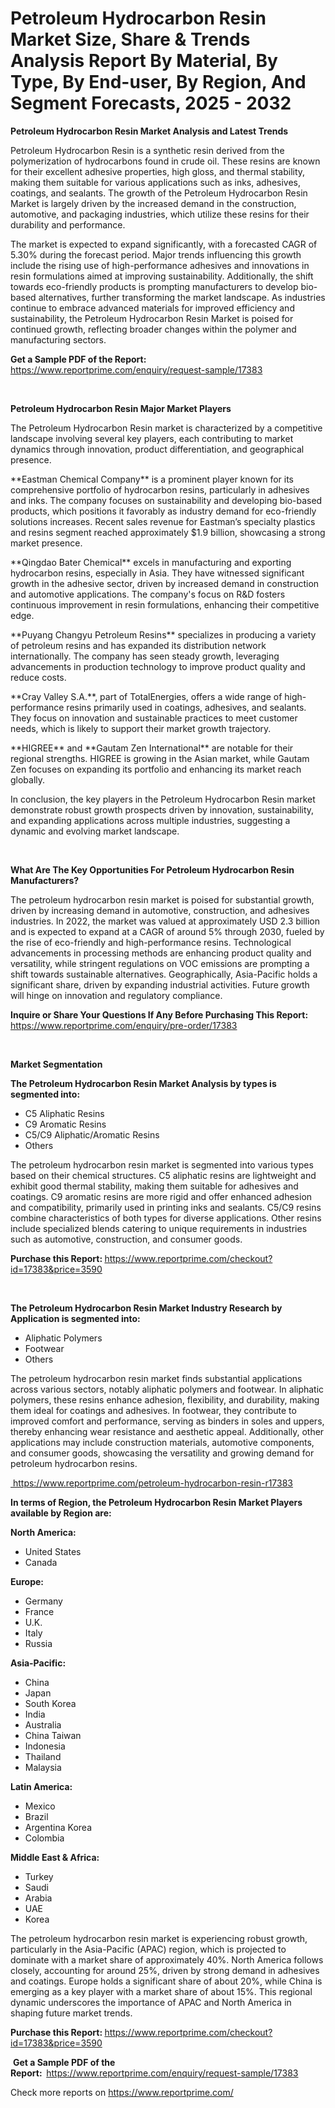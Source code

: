 <p><h1>Petroleum Hydrocarbon Resin Market Size, Share & Trends Analysis Report By Material, By Type, By End-user, By Region, And Segment Forecasts, 2025 - 2032</h1></p><p><strong>Petroleum Hydrocarbon Resin Market Analysis and Latest Trends</strong></p>
<p><p>Petroleum Hydrocarbon Resin is a synthetic resin derived from the polymerization of hydrocarbons found in crude oil. These resins are known for their excellent adhesive properties, high gloss, and thermal stability, making them suitable for various applications such as inks, adhesives, coatings, and sealants. The growth of the Petroleum Hydrocarbon Resin Market is largely driven by the increased demand in the construction, automotive, and packaging industries, which utilize these resins for their durability and performance.</p><p>The market is expected to expand significantly, with a forecasted CAGR of 5.30% during the forecast period. Major trends influencing this growth include the rising use of high-performance adhesives and innovations in resin formulations aimed at improving sustainability. Additionally, the shift towards eco-friendly products is prompting manufacturers to develop bio-based alternatives, further transforming the market landscape. As industries continue to embrace advanced materials for improved efficiency and sustainability, the Petroleum Hydrocarbon Resin Market is poised for continued growth, reflecting broader changes within the polymer and manufacturing sectors.</p></p>
<p><strong>Get a Sample PDF of the Report:&nbsp;</strong> <a href="https://www.reportprime.com/enquiry/request-sample/17383?utm_campaign=2948&utm_medium=2&utm_source=Github&utm_content=ia&utm_term=18032025&utm_id=petroleum-hydrocarbon-resin">https://www.reportprime.com/enquiry/request-sample/17383</a></p>
<p>&nbsp;</p>
<p><strong>Petroleum Hydrocarbon Resin Major Market Players</strong></p>
<p><p>The Petroleum Hydrocarbon Resin market is characterized by a competitive landscape involving several key players, each contributing to market dynamics through innovation, product differentiation, and geographical presence. </p><p>**Eastman Chemical Company** is a prominent player known for its comprehensive portfolio of hydrocarbon resins, particularly in adhesives and inks. The company focuses on sustainability and developing bio-based products, which positions it favorably as industry demand for eco-friendly solutions increases. Recent sales revenue for Eastman’s specialty plastics and resins segment reached approximately $1.9 billion, showcasing a strong market presence.</p><p>**Qingdao Bater Chemical** excels in manufacturing and exporting hydrocarbon resins, especially in Asia. They have witnessed significant growth in the adhesive sector, driven by increased demand in construction and automotive applications. The company's focus on R&D fosters continuous improvement in resin formulations, enhancing their competitive edge.</p><p>**Puyang Changyu Petroleum Resins** specializes in producing a variety of petroleum resins and has expanded its distribution network internationally. The company has seen steady growth, leveraging advancements in production technology to improve product quality and reduce costs.</p><p>**Cray Valley S.A.**, part of TotalEnergies, offers a wide range of high-performance resins primarily used in coatings, adhesives, and sealants. They focus on innovation and sustainable practices to meet customer needs, which is likely to support their market growth trajectory.</p><p>**HIGREE** and **Gautam Zen International** are notable for their regional strengths. HIGREE is growing in the Asian market, while Gautam Zen focuses on expanding its portfolio and enhancing its market reach globally.</p><p>In conclusion, the key players in the Petroleum Hydrocarbon Resin market demonstrate robust growth prospects driven by innovation, sustainability, and expanding applications across multiple industries, suggesting a dynamic and evolving market landscape.</p></p>
<p>&nbsp;</p>
<p><strong>What Are The Key Opportunities For Petroleum Hydrocarbon Resin Manufacturers?</strong></p>
<p><p>The petroleum hydrocarbon resin market is poised for substantial growth, driven by increasing demand in automotive, construction, and adhesives industries. In 2022, the market was valued at approximately USD 2.3 billion and is expected to expand at a CAGR of around 5% through 2030, fueled by the rise of eco-friendly and high-performance resins. Technological advancements in processing methods are enhancing product quality and versatility, while stringent regulations on VOC emissions are prompting a shift towards sustainable alternatives. Geographically, Asia-Pacific holds a significant share, driven by expanding industrial activities. Future growth will hinge on innovation and regulatory compliance.</p></p>
<p><strong>Inquire or Share Your Questions If Any Before Purchasing This Report:</strong> <a href="https://www.reportprime.com/enquiry/pre-order/17383?utm_campaign=2948&utm_medium=2&utm_source=Github&utm_content=ia&utm_term=18032025&utm_id=petroleum-hydrocarbon-resin">https://www.reportprime.com/enquiry/pre-order/17383</a></p>
<p>&nbsp;</p>
<p><strong>Market Segmentation</strong></p>
<p><strong>The Petroleum Hydrocarbon Resin Market Analysis by types is segmented into:</strong></p>
<p><ul><li>C5 Aliphatic Resins</li><li>C9 Aromatic Resins</li><li>C5/C9 Aliphatic/Aromatic Resins</li><li>Others</li></ul></p>
<p><p>The petroleum hydrocarbon resin market is segmented into various types based on their chemical structures. C5 aliphatic resins are lightweight and exhibit good thermal stability, making them suitable for adhesives and coatings. C9 aromatic resins are more rigid and offer enhanced adhesion and compatibility, primarily used in printing inks and sealants. C5/C9 resins combine characteristics of both types for diverse applications. Other resins include specialized blends catering to unique requirements in industries such as automotive, construction, and consumer goods.</p></p>
<p><strong>Purchase this Report:&nbsp;</strong><a href="https://www.reportprime.com/checkout?id=17383&price=3590&utm_campaign=2948&utm_medium=2&utm_source=Github&utm_content=ia&utm_term=18032025&utm_id=petroleum-hydrocarbon-resin">https://www.reportprime.com/checkout?id=17383&price=3590</a></p>
<p>&nbsp;</p>
<p><strong>The Petroleum Hydrocarbon Resin Market Industry Research by Application is segmented into:</strong></p>
<p><ul><li>Aliphatic Polymers</li><li>Footwear</li><li>Others</li></ul></p>
<p><p>The petroleum hydrocarbon resin market finds substantial applications across various sectors, notably aliphatic polymers and footwear. In aliphatic polymers, these resins enhance adhesion, flexibility, and durability, making them ideal for coatings and adhesives. In footwear, they contribute to improved comfort and performance, serving as binders in soles and uppers, thereby enhancing wear resistance and aesthetic appeal. Additionally, other applications may include construction materials, automotive components, and consumer goods, showcasing the versatility and growing demand for petroleum hydrocarbon resins.</p></p>
<p><a href="https://www.reportprime.com/petroleum-hydrocarbon-resin-r17383?utm_campaign=2948&utm_medium=2&utm_source=Github&utm_content=ia&utm_term=18032025&utm_id=petroleum-hydrocarbon-resin">&nbsp;https://www.reportprime.com/petroleum-hydrocarbon-resin-r17383</a></p>
<p><strong>In terms of Region, the Petroleum Hydrocarbon Resin Market Players available by Region are:</strong></p>
<p>
    <p> <strong> North America: </strong>
        <ul>
            <li>United States</li>
            <li>Canada</li>
        </ul>
        </p> 
    <p> <strong> Europe: </strong>
        <ul>
            <li>Germany</li>
            <li>France</li>
            <li>U.K.</li>
            <li>Italy</li>
            <li>Russia</li>
        </ul>
        </p> 
    <p> <strong> Asia-Pacific: </strong>
        <ul>
            <li>China</li>
            <li>Japan</li>
            <li>South Korea</li>
            <li>India</li>
            <li>Australia</li>
            <li>China Taiwan</li>
            <li>Indonesia</li>
            <li>Thailand</li>
            <li>Malaysia</li>
        </ul>
        </p> 
    <p> <strong> Latin America: </strong>
        <ul>
            <li>Mexico</li>
            <li>Brazil</li>
            <li>Argentina Korea</li>
            <li>Colombia</li>
        </ul>
        </p> 
    <p> <strong> Middle East & Africa: </strong>
        <ul>
            <li>Turkey</li>
            <li>Saudi</li>
            <li>Arabia</li>
            <li>UAE</li>
            <li>Korea</li>
        </ul>
    </p>
    </p>
<p><p>The petroleum hydrocarbon resin market is experiencing robust growth, particularly in the Asia-Pacific (APAC) region, which is projected to dominate with a market share of approximately 40%. North America follows closely, accounting for around 25%, driven by strong demand in adhesives and coatings. Europe holds a significant share of about 20%, while China is emerging as a key player with a market share of about 15%. This regional dynamic underscores the importance of APAC and North America in shaping future market trends.</p></p>
<p><strong>Purchase this Report: </strong><a href="https://www.reportprime.com/checkout?id=17383&price=3590&utm_campaign=2948&utm_medium=2&utm_source=Github&utm_content=ia&utm_term=18032025&utm_id=petroleum-hydrocarbon-resin">https://www.reportprime.com/checkout?id=17383&price=3590</a></p>
<p>&nbsp;<strong>Get a Sample PDF of the Report:&nbsp;&nbsp;</strong><a href="https://www.reportprime.com/enquiry/request-sample/17383?utm_campaign=2948&utm_medium=2&utm_source=Github&utm_content=ia&utm_term=18032025&utm_id=petroleum-hydrocarbon-resin">https://www.reportprime.com/enquiry/request-sample/17383</a></p>
<p><strong></strong></p>
<p>Check more reports on <a href="https://www.reportprime.com/?utm_campaign=2948&utm_medium=2&utm_source=Github&utm_content=ia&utm_term=18032025&utm_id=petroleum-hydrocarbon-resin">https://www.reportprime.com/</a></p>